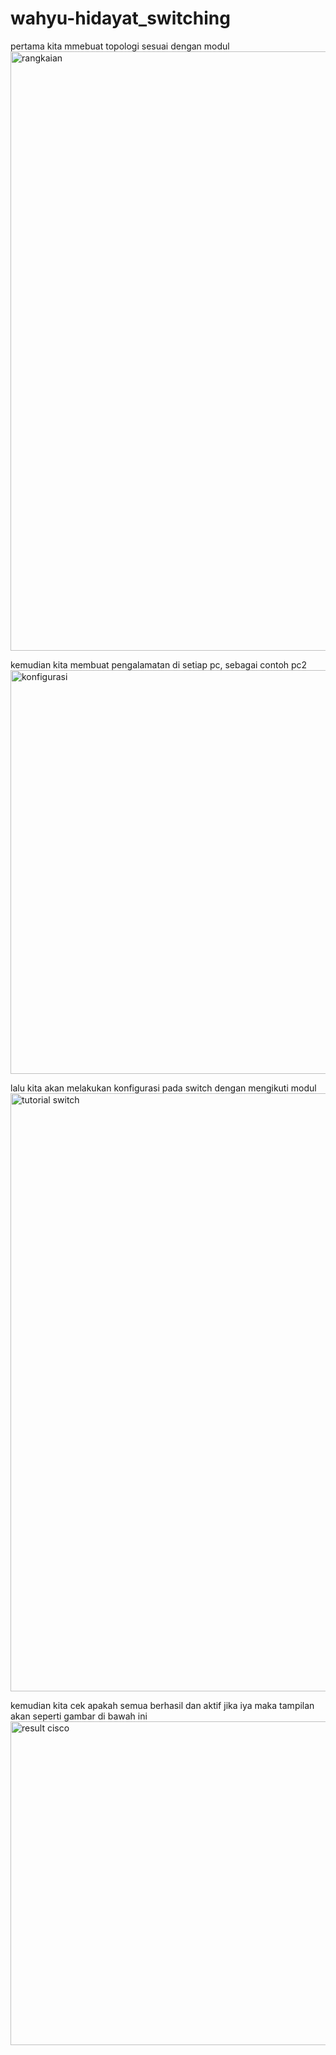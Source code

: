 # wahyu-hidayat_switching

pertama kita mmebuat topologi sesuai dengan modul
<img width="959" alt="rangkaian" src="https://github.com/whydyt/wahyu-hidayat_switching/assets/126397170/60deb5f7-35b7-47db-b970-2b3c28989ee9">

kemudian kita membuat pengalamatan di setiap pc, sebagai contoh pc2
<img width="646" alt="konfigurasi" src="https://github.com/whydyt/wahyu-hidayat_switching/assets/126397170/c7cb48c3-a6b4-4923-9e95-7ad38dd3e289">

lalu kita akan melakukan konfigurasi pada switch dengan mengikuti modul
<img width="957" alt="tutorial switch" src="https://github.com/whydyt/wahyu-hidayat_switching/assets/126397170/308cc22d-3921-46d3-b1c2-79f2b0f346df">

kemudian kita cek apakah semua berhasil dan aktif jika iya maka tampilan akan seperti gambar di bawah ini
<img width="518" alt="result cisco" src="https://github.com/whydyt/wahyu-hidayat_switching/assets/126397170/1ab222e5-67de-4556-8d0f-5b7f39a913af">




